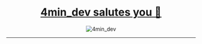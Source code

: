 <div align="center">
  <h1><a href="https://github.com/4min-dev" color="none">4min_dev salutes you 🦝</a></h1>
  <img src="https://github.com/4min-dev/4min-dev-logo/blob/master/download%20(1).gif" alt="4min_dev"/>
  <hr/>
</div>
